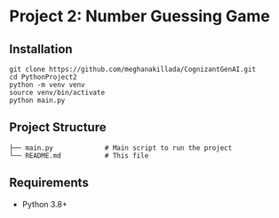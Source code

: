 # Project 2: Number Guessing Game

## Installation
```
git clone https://github.com/meghanakillada/CognizantGenAI.git
cd PythonProject2
python -m venv venv
source venv/bin/activate
python main.py
```

## Project Structure
```
├── main.py             # Main script to run the project
└── README.md           # This file
```

## Requirements
- Python 3.8+
